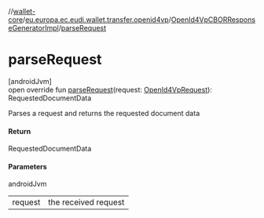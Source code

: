 //[wallet-core](../../../index.md)/[eu.europa.ec.eudi.wallet.transfer.openid4vp](../index.md)/[OpenId4VpCBORResponseGeneratorImpl](index.md)/[parseRequest](parse-request.md)

# parseRequest

[androidJvm]\
open override fun [parseRequest](parse-request.md)(request: [OpenId4VpRequest](../-open-id4-vp-request/index.md)): RequestedDocumentData

Parses a request and returns the requested document data

#### Return

RequestedDocumentData

#### Parameters

androidJvm

| | |
|---|---|
| request | the received request |
